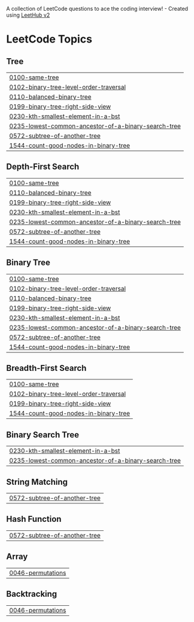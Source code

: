 A collection of LeetCode questions to ace the coding interview! - Created using [LeetHub v2](https://github.com/arunbhardwaj/LeetHub-2.0)
<!---LeetCode Topics Start-->
# LeetCode Topics
## Tree
|  |
| ------- |
| [0100-same-tree](https://github.com/Jaden-Codes/AlgoAsu/tree/master/0100-same-tree) |
| [0102-binary-tree-level-order-traversal](https://github.com/Jaden-Codes/AlgoAsu/tree/master/0102-binary-tree-level-order-traversal) |
| [0110-balanced-binary-tree](https://github.com/Jaden-Codes/AlgoAsu/tree/master/0110-balanced-binary-tree) |
| [0199-binary-tree-right-side-view](https://github.com/Jaden-Codes/AlgoAsu/tree/master/0199-binary-tree-right-side-view) |
| [0230-kth-smallest-element-in-a-bst](https://github.com/Jaden-Codes/AlgoAsu/tree/master/0230-kth-smallest-element-in-a-bst) |
| [0235-lowest-common-ancestor-of-a-binary-search-tree](https://github.com/Jaden-Codes/AlgoAsu/tree/master/0235-lowest-common-ancestor-of-a-binary-search-tree) |
| [0572-subtree-of-another-tree](https://github.com/Jaden-Codes/AlgoAsu/tree/master/0572-subtree-of-another-tree) |
| [1544-count-good-nodes-in-binary-tree](https://github.com/Jaden-Codes/AlgoAsu/tree/master/1544-count-good-nodes-in-binary-tree) |
## Depth-First Search
|  |
| ------- |
| [0100-same-tree](https://github.com/Jaden-Codes/AlgoAsu/tree/master/0100-same-tree) |
| [0110-balanced-binary-tree](https://github.com/Jaden-Codes/AlgoAsu/tree/master/0110-balanced-binary-tree) |
| [0199-binary-tree-right-side-view](https://github.com/Jaden-Codes/AlgoAsu/tree/master/0199-binary-tree-right-side-view) |
| [0230-kth-smallest-element-in-a-bst](https://github.com/Jaden-Codes/AlgoAsu/tree/master/0230-kth-smallest-element-in-a-bst) |
| [0235-lowest-common-ancestor-of-a-binary-search-tree](https://github.com/Jaden-Codes/AlgoAsu/tree/master/0235-lowest-common-ancestor-of-a-binary-search-tree) |
| [0572-subtree-of-another-tree](https://github.com/Jaden-Codes/AlgoAsu/tree/master/0572-subtree-of-another-tree) |
| [1544-count-good-nodes-in-binary-tree](https://github.com/Jaden-Codes/AlgoAsu/tree/master/1544-count-good-nodes-in-binary-tree) |
## Binary Tree
|  |
| ------- |
| [0100-same-tree](https://github.com/Jaden-Codes/AlgoAsu/tree/master/0100-same-tree) |
| [0102-binary-tree-level-order-traversal](https://github.com/Jaden-Codes/AlgoAsu/tree/master/0102-binary-tree-level-order-traversal) |
| [0110-balanced-binary-tree](https://github.com/Jaden-Codes/AlgoAsu/tree/master/0110-balanced-binary-tree) |
| [0199-binary-tree-right-side-view](https://github.com/Jaden-Codes/AlgoAsu/tree/master/0199-binary-tree-right-side-view) |
| [0230-kth-smallest-element-in-a-bst](https://github.com/Jaden-Codes/AlgoAsu/tree/master/0230-kth-smallest-element-in-a-bst) |
| [0235-lowest-common-ancestor-of-a-binary-search-tree](https://github.com/Jaden-Codes/AlgoAsu/tree/master/0235-lowest-common-ancestor-of-a-binary-search-tree) |
| [0572-subtree-of-another-tree](https://github.com/Jaden-Codes/AlgoAsu/tree/master/0572-subtree-of-another-tree) |
| [1544-count-good-nodes-in-binary-tree](https://github.com/Jaden-Codes/AlgoAsu/tree/master/1544-count-good-nodes-in-binary-tree) |
## Breadth-First Search
|  |
| ------- |
| [0100-same-tree](https://github.com/Jaden-Codes/AlgoAsu/tree/master/0100-same-tree) |
| [0102-binary-tree-level-order-traversal](https://github.com/Jaden-Codes/AlgoAsu/tree/master/0102-binary-tree-level-order-traversal) |
| [0199-binary-tree-right-side-view](https://github.com/Jaden-Codes/AlgoAsu/tree/master/0199-binary-tree-right-side-view) |
| [1544-count-good-nodes-in-binary-tree](https://github.com/Jaden-Codes/AlgoAsu/tree/master/1544-count-good-nodes-in-binary-tree) |
## Binary Search Tree
|  |
| ------- |
| [0230-kth-smallest-element-in-a-bst](https://github.com/Jaden-Codes/AlgoAsu/tree/master/0230-kth-smallest-element-in-a-bst) |
| [0235-lowest-common-ancestor-of-a-binary-search-tree](https://github.com/Jaden-Codes/AlgoAsu/tree/master/0235-lowest-common-ancestor-of-a-binary-search-tree) |
## String Matching
|  |
| ------- |
| [0572-subtree-of-another-tree](https://github.com/Jaden-Codes/AlgoAsu/tree/master/0572-subtree-of-another-tree) |
## Hash Function
|  |
| ------- |
| [0572-subtree-of-another-tree](https://github.com/Jaden-Codes/AlgoAsu/tree/master/0572-subtree-of-another-tree) |
## Array
|  |
| ------- |
| [0046-permutations](https://github.com/Jaden-Codes/AlgoAsu/tree/master/0046-permutations) |
## Backtracking
|  |
| ------- |
| [0046-permutations](https://github.com/Jaden-Codes/AlgoAsu/tree/master/0046-permutations) |
<!---LeetCode Topics End-->